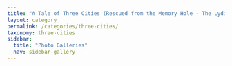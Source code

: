 ```yaml
---
title: "A Tale of Three Cities (Rescued from the Memory Hole - The Lydia Patterson Hecht Gallery)"
layout: category
permalink: /categories/three-cities/
taxonomy: three-cities
sidebar:
  title: "Photo Galleries"
  nav: sidebar-gallery
---
```

